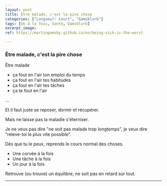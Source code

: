 ```yaml
---
layout: post
title: Être malade, c'est la pire chose
categories: ["Longueur: Court", "Gamsblurb"]
tags: [Un à la fois, Santé, Gamsblurb]
excerpt_image: 
ref: https://martingamsby.github.io/en/being-sick-is-the-worst

---
```


### **Être malade, c'est la pire chose**

Être malade

- ça fout en l'air ton emploi du temps
- ça fout en l'air tes habitudes
- ça fout en l'air tes tâches
- ça te fout en l'air

...

Et il faut juste se reposer, dormir et récupérer.

Mais ne laisse pas la maladie s'éterniser.

Je ne veux pas dire "ne soit pas malade trop longtemps", je veux dire "releve-toi le plus vite possible".

Dès que tu le peux, reprends le cours normal des choses.

- Une corvée à la fois
- Une tâche à la fois
- Un jour à la fois

Retrouve (ou trouve) un équilibre, ne soit pas en retard sur tout.

---


